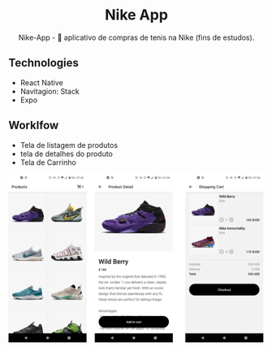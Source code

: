 

# <div align="center">
  <h1 align="center">Nike App</h1>
</div>
<p align="center">
      Nike-App - 👟 aplicativo de compras de tenis na Nike (fins de estudos).
    <br />
 </p>


## Technologies

- React Native
- Navitagion: Stack
- Expo

## Worklfow

- Tela de listagem de produtos
- tela de detalhes do produto
- Tela de Carrinho

 
<div align="center">
  <a href="#">
      <img src="https://github.com/carloscazelattojr/nike-app/blob/main/assets/print-app.png" width="800" alt="preview" />
      
  </a>
</div>
